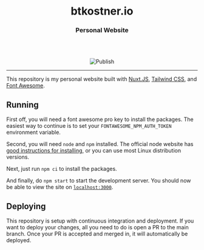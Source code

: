 <div align="center">
  <h1 align="center"><center>btkostner.io</center></h1>
  <h3 align="center"><center>Personal Website</center></h3>
  <br>
  <br>
</div>

<p align="center">
  <img src="https://github.com/btkostner/btkostner.io/workflows/Publish/badge.svg" alt="Publish">
</p>

---

This repository is my personal website built with
[Nuxt.JS](https://nuxtjs.org/), [Tailwind CSS](https://tailwindcss.com/), and
[Font Awesome](https://fontawesome.com/).

## Running

First off, you will need a font awesome pro key to install the packages. The
easiest way to continue is to set your `FONTAWESOME_NPM_AUTH_TOKEN` environment
variable.

Second, you will need `node` and `npm` installed. The official node website has
[good instructions for installing](https://nodejs.org/en/download/package-manager/),
or you can use most Linux distribution versions.

Next, just run `npm ci` to install the packages.

And finally, do `npm start` to start the development server. You should now be
able to view the site on [`localhost:3000`](http://localhost:3000).

## Deploying

This repository is setup with continuous integration and deployment. If you want
to deploy your changes, all you need to do is open a PR to the main branch.
Once your PR is accepted and merged in, it will automatically be deployed.
